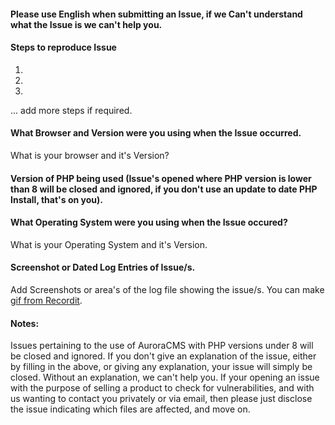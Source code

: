 #### Please use English when submitting an Issue, if we Can't understand what the Issue is we can't help you.

#### Steps to reproduce Issue
1.
2.
3.
... add more steps if required.

#### What Browser and Version were you using when the Issue occurred.
What is your browser and it's Version?

#### Version of PHP being used (Issue's opened where PHP version is lower than 8 will be closed and ignored, if you don't use an update to date PHP Install, that's on you).

#### What Operating System were you using when the Issue occured?
What is your Operating System and it's Version.

#### Screenshot or Dated Log Entries of Issue/s.
Add Screenshots or area's of the log file showing the issue/s.
You can make [gif from Recordit](http://www.recordit.co/).

#### Notes:
Issues pertaining to the use of AuroraCMS with PHP versions under 8 will be closed and ignored.
If you don't give an explanation of the issue, either by filling in the above, or giving any explanation, your issue will simply be closed. Without an explanation, we can't help you. If your opening an issue with the purpose of selling a product to check for vulnerabilities, and with us wanting to contact you privately or via email, then please just disclose the issue indicating which files are affected, and move on.
